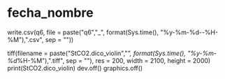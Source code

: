 # fecha_nombre

write.csv(q6, file = paste("q6","_", format(Sys.time(), "%y-%m-%d--%H-%M"),".csv", sep = ""))

tiff(filename = paste("StCO2.dico_violin","_", format(Sys.time(), "%y-%m-%d_%H-%M"),".tiff", sep = ""), res = 200, width = 2100, height = 2000)    
print(StCO2.dico_violin)
dev.off()
graphics.off()

